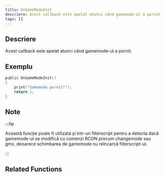 ```yaml
---
titlu: OnGameModeInit
descriere: Acest callback este apelat atunci când gamemode-ul a pornit.
tags: []
---
```


## Descriere

Acest callback este apelat atunci când gamemode-ul a pornit.

## Exemplu

```c
public OnGameModeInit()
{
    print("Gamemode pornit!");
    return 1;
}
```

## Note

:::tip

Această funcție poate fi utilizată și într-un filterscript pentru a detecta dacă gamemode-ul se modifică cu comenzi RCON precum changemode sau gmx, deoarece schimbarea de gamemode nu reîncarcă filterscript-ul.

:::

## Related Functions
